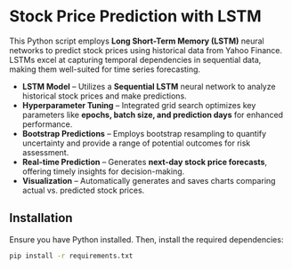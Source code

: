 # Stock Price Prediction with LSTM

This Python script employs **Long Short-Term Memory (LSTM)** neural networks to predict stock prices using historical data from Yahoo Finance. LSTMs excel at capturing temporal dependencies in sequential data, making them well-suited for time series forecasting.

- **LSTM Model** – Utilizes a **Sequential LSTM** neural network to analyze historical stock prices and make predictions.  
- **Hyperparameter Tuning** – Integrated grid search optimizes key parameters like **epochs, batch size, and prediction days** for enhanced performance.  
- **Bootstrap Predictions** – Employs bootstrap resampling to quantify uncertainty and provide a range of potential outcomes for risk assessment.  
- **Real-time Prediction** – Generates **next-day stock price forecasts**, offering timely insights for decision-making.  
- **Visualization** – Automatically generates and saves charts comparing actual vs. predicted stock prices.  

## Installation

Ensure you have Python installed. Then, install the required dependencies:

```bash
pip install -r requirements.txt